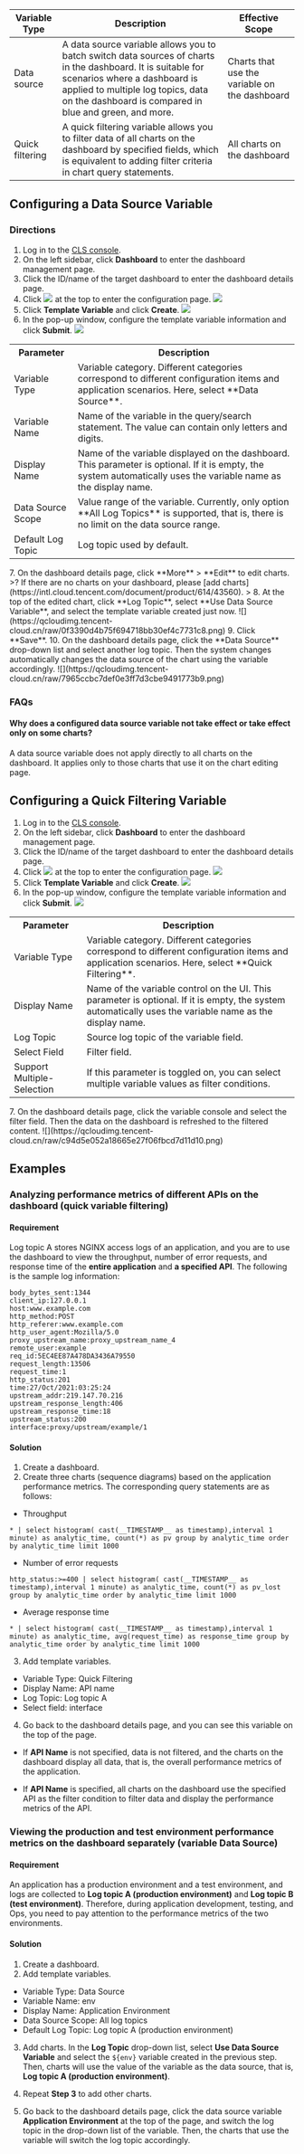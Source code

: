 
| Variable Type | Description                                                         | Effective Scope                 |
| -------- | ------------------------------------------------------------ | ------------------------ |
| Data source   | A data source variable allows you to batch switch data sources of charts in the dashboard. It is suitable for scenarios where a dashboard is applied to multiple log topics, data on the dashboard is compared in blue and green, and more. | Charts that use the variable on the dashboard |
| Quick filtering | A quick filtering variable allows you to filter data of all charts on the dashboard by specified fields, which is equivalent to adding filter criteria in chart query statements. | All charts on the dashboard         |


## Configuring a Data Source Variable

### Directions

1. Log in to the [CLS console](https://console.cloud.tencent.com/cls/overview).
2. On the left sidebar, click **Dashboard** to enter the dashboard management page.
3. Click the ID/name of the target dashboard to enter the dashboard details page.
4. Click ![](https://qcloudimg.tencent-cloud.cn/raw/db1173f042aa2fcc3bd65cfa2a682639.png) at the top to enter the configuration page.
![](https://qcloudimg.tencent-cloud.cn/raw/101678bae6703791c195955f9a17c273.png)
5. Click **Template Variable** and click **Create**.
![](https://qcloudimg.tencent-cloud.cn/raw/4afdfcc855ed171d9bcad02b54e78177.png)
6. In the pop-up window, configure the template variable information and click **Submit**.
![](https://qcloudimg.tencent-cloud.cn/raw/10a34ab965cc3d050f73b336073619fc.png)
<table>
	<tr><th>Parameter</th><th>Description</th></tr>
	<tr><td>Variable Type</td><td>Variable category. Different categories correspond to different configuration items and application scenarios. Here, select **Data Source**.</td></tr>
	<tr><td>Variable Name</td><td>Name of the variable in the query/search statement. The value can contain only letters and digits.</td></tr>
	<tr><td>Display Name</td><td>Name of the variable displayed on the dashboard. This parameter is optional. If it is empty, the system automatically uses the variable name as the display name.</td></tr>
	<tr><td>Data Source Scope</td><td>Value range of the variable. Currently, only option **All Log Topics** is supported, that is, there is no limit on the data source range.</td></tr>
	<tr><td>Default Log Topic</td><td>Log topic used by default.</td></tr>
</table>
7. On the dashboard details page, click **More** > **Edit** to edit charts.
>? If there are no charts on your dashboard, please [add charts](https://intl.cloud.tencent.com/document/product/614/43560).
>
8. At the top of the edited chart, click **Log Topic**, select **Use Data Source Variable**, and select the template variable created just now.
![](https://qcloudimg.tencent-cloud.cn/raw/0f3390d4b75f694718bb30ef4c7731c8.png)
9. Click **Save**.
10. On the dashboard details page, click the **Data Source** drop-down list and select another log topic. Then the system changes automatically changes the data source of the chart using the variable accordingly.
![](https://qcloudimg.tencent-cloud.cn/raw/7965ccbc7def0e3ff7d3cbe9491773b9.png)



### FAQs

#### Why does a configured data source variable not take effect or take effect only on some charts?

A data source variable does not apply directly to all charts on the dashboard. It applies only to those charts that use it on the chart editing page.


## Configuring a Quick Filtering Variable

1. Log in to the [CLS console](https://console.cloud.tencent.com/cls/overview).
2. On the left sidebar, click **Dashboard** to enter the dashboard management page.
3. Click the ID/name of the target dashboard to enter the dashboard details page.
4. Click ![](https://qcloudimg.tencent-cloud.cn/raw/db1173f042aa2fcc3bd65cfa2a682639.png) at the top to enter the configuration page.
![](https://qcloudimg.tencent-cloud.cn/raw/0124612359c336be0c6fedf717a1e06d.png)
5. Click **Template Variable** and click **Create**.
![](https://qcloudimg.tencent-cloud.cn/raw/b94b9a91d97290aab7b5b1268a4c1e4d.png)
6. In the pop-up window, configure the template variable information and click **Submit**.
![](https://qcloudimg.tencent-cloud.cn/raw/fb06fb025edf90a46c6e181175091a99.png)
<table>
	<tr><th>Parameter</th><th>Description</th></tr>
	<tr><td>Variable Type</td><td>Variable category. Different categories correspond to different configuration items and application scenarios. Here, select **Quick Filtering**.</td></tr>
	<tr><td>Display Name</td><td>Name of the variable control on the UI. This parameter is optional. If it is empty, the system automatically uses the variable name as the display name.</td></tr>
	<tr><td>Log Topic</td><td>Source log topic of the variable field.</td></tr>
	<tr><td>Select Field</td><td>Filter field.</td></tr>
	<tr><td>Support Multiple-Selection</td><td>If this parameter is toggled on, you can select multiple variable values as filter conditions.</td></tr>
</table>
7. On the dashboard details page, click the variable console and select the filter field. Then the data on the dashboard is refreshed to the filtered content.
![](https://qcloudimg.tencent-cloud.cn/raw/c94d5e052a18665e27f06fbcd7d11d10.png)



## Examples

### Analyzing performance metrics of different APIs on the dashboard (quick variable filtering)

#### Requirement

Log topic A stores NGINX access logs of an application, and you are to use the dashboard to view the throughput, number of error requests, and response time of the **entire application** and **a specified API**. The following is the sample log information:
```
body_bytes_sent:1344
client_ip:127.0.0.1
host:www.example.com
http_method:POST
http_referer:www.example.com
http_user_agent:Mozilla/5.0
proxy_upstream_name:proxy_upstream_name_4
remote_user:example
req_id:5EC4EE87A478DA3436A79550
request_length:13506
request_time:1
http_status:201
time:27/Oct/2021:03:25:24
upstream_addr:219.147.70.216
upstream_response_length:406
upstream_response_time:18
upstream_status:200
interface:proxy/upstream/example/1
```

#### Solution

1. Create a dashboard.
2. Create three charts (sequence diagrams) based on the application performance metrics. The corresponding query statements are as follows:
 - Throughput
```
* | select histogram( cast(__TIMESTAMP__ as timestamp),interval 1 minute) as analytic_time, count(*) as pv group by analytic_time order by analytic_time limit 1000
```
 - Number of error requests
```
http_status:>=400 | select histogram( cast(__TIMESTAMP__ as timestamp),interval 1 minute) as analytic_time, count(*) as pv_lost group by analytic_time order by analytic_time limit 1000
```
 - Average response time
```
* | select histogram( cast(__TIMESTAMP__ as timestamp),interval 1 minute) as analytic_time, avg(request_time) as response_time group by analytic_time order by analytic_time limit 1000
```
3. Add template variables.
 - Variable Type: Quick Filtering
 - Display Name: API name
 - Log Topic: Log topic A
 - Select field: interface
4. Go back to the dashboard details page, and you can see this variable on the top of the page.
 - If **API Name** is not specified, data is not filtered, and the charts on the dashboard display all data, that is, the overall performance metrics of the application.

 - If **API Name** is specified, all charts on the dashboard use the specified API as the filter condition to filter data and display the performance metrics of the API.



### Viewing the production and test environment performance metrics on the dashboard separately (variable Data Source)

#### Requirement

An application has a production environment and a test environment, and logs are collected to **Log topic A (production environment)** and **Log topic B (test environment)**. Therefore, during application development, testing, and Ops, you need to pay attention to the performance metrics of the two environments.

#### Solution

1. Create a dashboard.
2. Add template variables.
 - Variable Type: Data Source
 - Variable Name: env
 - Display Name: Application Environment
 - Data Source Scope: All log topics
 - Default Log Topic: Log topic A (production environment)
3. Add charts.
In the **Log Topic** drop-down list, select **Use Data Source Variable** and select the `${env}` variable created in the previous step. Then, charts will use the value of the variable as the data source, that is, **Log topic A (production environment)**.

4. Repeat **Step 3** to add other charts.
5. Go back to the dashboard details page, click the data source variable **Application Environment** at the top of the page, and switch the log topic in the drop-down list of the variable. Then, the charts that use the variable will switch the log topic accordingly.








